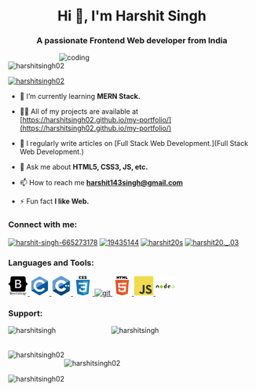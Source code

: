 
<h1 align="center">Hi 👋, I'm Harshit Singh</h1>
<h3 align="center">A passionate Frontend Web developer from India</h3>
<img align="right" width=400 alt="coding" src="https://drive.google.com/drive/u/0/folders/1VHuD9CDQGkNrcwxWlsQMD2ywGLaxmI0h"/>

<p align="left"> <img src="https://komarev.com/ghpvc/?username=harshitsingh02&label=Profile%20views&color=0e75b6&style=flat" alt="harshitsingh02" /> </p>

<p align="left"> <a href="https://github.com/ryo-ma/github-profile-trophy"><img src="https://github-profile-trophy.vercel.app/?username=harshitsingh02" alt="harshitsingh02" /></a> </p>

- 🌱 I’m currently learning **MERN Stack.**

- 👨‍💻 All of my projects are available at [https://harshitsingh02.github.io/my-portfolio/](https://harshitsingh02.github.io/my-portfolio/)

- 📝 I regularly write articles on [Full Stack Web Development.](Full Stack Web Development.)

- 💬 Ask me about **HTML5, CSS3, JS, etc.**

- 📫 How to reach me **harshit143singh@gmail.com**

- ⚡ Fun fact **I like Web.**

<h3 align="left">Connect with me:</h3>
<p align="left">
<a href="https://linkedin.com/in/harshit-singh-665273178" target="blank"><img align="center" src="https://raw.githubusercontent.com/rahuldkjain/github-profile-readme-generator/master/src/images/icons/Social/linked-in-alt.svg" alt="harshit-singh-665273178" height="30" width="40" /></a>
<a href="https://stackoverflow.com/users/19435144" target="blank"><img align="center" src="https://raw.githubusercontent.com/rahuldkjain/github-profile-readme-generator/master/src/images/icons/Social/stack-overflow.svg" alt="19435144" height="30" width="40" /></a>
<a href="https://fb.com/harshit20s" target="blank"><img align="center" src="https://raw.githubusercontent.com/rahuldkjain/github-profile-readme-generator/master/src/images/icons/Social/facebook.svg" alt="harshit20s" height="30" width="40" /></a>
<a href="https://instagram.com/harshit20._.03" target="blank"><img align="center" src="https://raw.githubusercontent.com/rahuldkjain/github-profile-readme-generator/master/src/images/icons/Social/instagram.svg" alt="harshit20._.03" height="30" width="40" /></a>
</p>

<h3 align="left">Languages and Tools:</h3>
<p align="left"> <a href="https://getbootstrap.com" target="_blank" rel="noreferrer"> <img src="https://raw.githubusercontent.com/devicons/devicon/master/icons/bootstrap/bootstrap-plain-wordmark.svg" alt="bootstrap" width="40" height="40"/> </a> <a href="https://www.cprogramming.com/" target="_blank" rel="noreferrer"> <img src="https://raw.githubusercontent.com/devicons/devicon/master/icons/c/c-original.svg" alt="c" width="40" height="40"/> </a> <a href="https://www.w3schools.com/cpp/" target="_blank" rel="noreferrer"> <img src="https://raw.githubusercontent.com/devicons/devicon/master/icons/cplusplus/cplusplus-original.svg" alt="cplusplus" width="40" height="40"/> </a> <a href="https://www.w3schools.com/css/" target="_blank" rel="noreferrer"> <img src="https://raw.githubusercontent.com/devicons/devicon/master/icons/css3/css3-original-wordmark.svg" alt="css3" width="40" height="40"/> </a> <a href="https://git-scm.com/" target="_blank" rel="noreferrer"> <img src="https://www.vectorlogo.zone/logos/git-scm/git-scm-icon.svg" alt="git" width="40" height="40"/> </a> <a href="https://www.w3.org/html/" target="_blank" rel="noreferrer"> <img src="https://raw.githubusercontent.com/devicons/devicon/master/icons/html5/html5-original-wordmark.svg" alt="html5" width="40" height="40"/> </a> <a href="https://developer.mozilla.org/en-US/docs/Web/JavaScript" target="_blank" rel="noreferrer"> <img src="https://raw.githubusercontent.com/devicons/devicon/master/icons/javascript/javascript-original.svg" alt="javascript" width="40" height="40"/> </a> <a href="https://nodejs.org" target="_blank" rel="noreferrer"> <img src="https://raw.githubusercontent.com/devicons/devicon/master/icons/nodejs/nodejs-original-wordmark.svg" alt="nodejs" width="40" height="40"/> </a> </p>

<h3 align="left">Support:</h3>
<p><a href="https://www.buymeacoffee.com/harshitsingh"> <img align="left" src="https://cdn.buymeacoffee.com/buttons/v2/default-yellow.png" height="50" width="210" alt="harshitsingh" /></a><a href="https://ko-fi.com/harshitsingh"> <img align="left" src="https://cdn.ko-fi.com/cdn/kofi3.png?v=3" height="50" width="210" alt="harshitsingh" /></a></p><br><br>

<p><img align="left" src="https://github-readme-stats.vercel.app/api/top-langs?username=harshitsingh02&show_icons=true&locale=en&layout=compact" alt="harshitsingh02" /></p>

<p>&nbsp;<img align="center" src="https://github-readme-stats.vercel.app/api?username=harshitsingh02&show_icons=true&locale=en" alt="harshitsingh02" /></p>

<p><img align="center" src="https://github-readme-streak-stats.herokuapp.com/?user=harshitsingh02&theme=default" alt="harshitsingh02" /></p>
